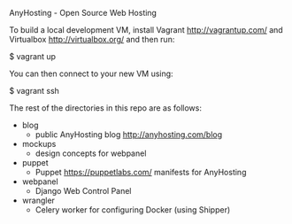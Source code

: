 AnyHosting - Open Source Web Hosting

To build a local development VM, install Vagrant http://vagrantup.com/ and
Virtualbox http://virtualbox.org/ and then run:

  $ vagrant up

You can then connect to your new VM using:

  $ vagrant ssh

The rest of the directories in this repo are as follows:

- blog
    - public AnyHosting blog http://anyhosting.com/blog
- mockups
    - design concepts for webpanel
- puppet
    - Puppet https://puppetlabs.com/ manifests for AnyHosting
- webpanel
    - Django Web Control Panel
- wrangler
    - Celery worker for configuring Docker (using Shipper)
